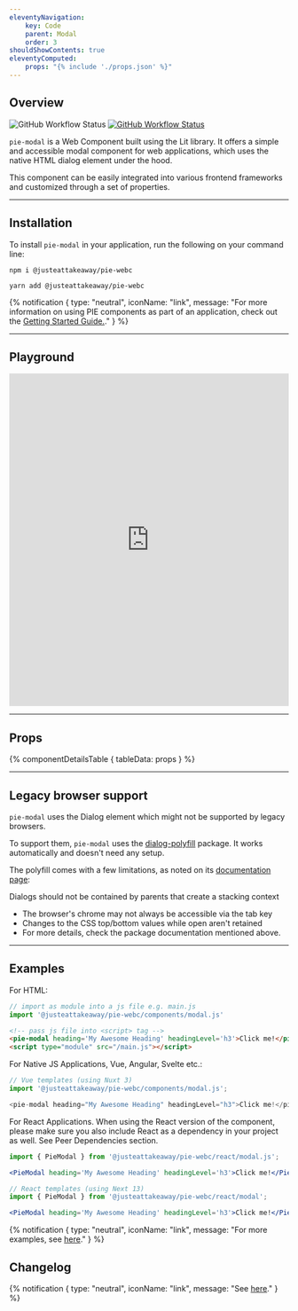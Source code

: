 ```yaml
---
eleventyNavigation:
    key: Code
    parent: Modal
    order: 3
shouldShowContents: true
eleventyComputed:
    props: "{% include './props.json' %}"
---
```


## Overview

<p>
  <a href="https://www.npmjs.com/@justeattakeaway/pie-modal" style="text-decoration: none">
    <img alt="GitHub Workflow Status" src="https://img.shields.io/npm/v/@justeattakeaway/pie-modal.svg?label=pie-modal">
  </a>

  <a href="https://www.npmjs.com/package/@justeattakeaway/pie-webc">
    <img alt="GitHub Workflow Status" src="https://img.shields.io/npm/v/@justeattakeaway/pie-webc.svg?label=pie-webc">
  </a>
</p>

`pie-modal` is a Web Component built using the Lit library. It offers a simple and accessible modal component for web applications, which uses the native HTML dialog element under the hood.

This component can be easily integrated into various frontend frameworks and customized through a set of properties.

---

## Installation

To install `pie-modal` in your application, run the following on your command line:

```shell
npm i @justeattakeaway/pie-webc
```

```shell
yarn add @justeattakeaway/pie-webc
```

{% notification {
  type: "neutral",
  iconName: "link",
  message: "For more information on using PIE components as part of an application, check out the [Getting Started Guide.](https://github.com/justeattakeaway/pie/wiki/Getting-started-with-PIE-Web-Components)."
} %}

---

## Playground

 <iframe
  src="https://webc.pie.design/?path=/story/modal--default&viewMode=story&shortcuts=true&singleStory=true"
  width="100%"
  height="600px"
  style="border: none; margin-top: var(--dt-spacing-f);"
></iframe>

---

## Props

{% componentDetailsTable {
  tableData: props
} %}

---

## Legacy browser support

`pie-modal` uses the Dialog element which might not be supported by legacy browsers.

To support them, `pie-modal` uses the [dialog-polyfill](https://github.com/justeattakeaway/pie/blob/main/packages/components/pie-modal/README.md#:~:text=modal%20uses%20the-,dialog%2Dpolyfill,-package.%20It%20works) package. It works automatically and doesn't need any setup.

The polyfill comes with a few limitations, as noted on its [documentation page](https://github.com/justeattakeaway/pie/blob/main/packages/components/pie-modal/README.md#:~:text=noted%20on%20its-,documentation%20page,-%3A):

Dialogs should not be contained by parents that create a stacking context
 - The browser's chrome may not always be accessible via the tab key
 - Changes to the CSS top/bottom values while open aren't retained
 - For more details, check the package documentation mentioned above.

---

## Examples

For HTML:

```js
// import as module into a js file e.g. main.js
import '@justeattakeaway/pie-webc/components/modal.js'
```

```html
<!-- pass js file into <script> tag -->
<pie-modal heading='My Awesome Heading' headingLevel='h3'>Click me!</pie-modal>
<script type="module" src="/main.js"></script>
```

For Native JS Applications, Vue, Angular, Svelte etc.:

```js
// Vue templates (using Nuxt 3)
import '@justeattakeaway/pie-webc/components/modal.js';

<pie-modal heading="My Awesome Heading" headingLevel="h3">Click me!</pie-modal>
```

For React Applications. When using the React version of the component, please make sure you also include React as a dependency in your project as well. See Peer Dependencies section.

```jsx
import { PieModal } from '@justeattakeaway/pie-webc/react/modal.js';

<PieModal heading='My Awesome Heading' headingLevel='h3'>Click me!</PieModal>
```

```jsx
// React templates (using Next 13)
import { PieModal } from '@justeattakeaway/pie-webc/react/modal';

<PieModal heading='My Awesome Heading' headingLevel='h3'>Click me!</PieModal>
```

{% notification {
  type: "neutral",
  iconName: "link",
  message: "For more examples, see [here](https://github.com/justeattakeaway/pie-aperture/tree/main)."
} %}


## Changelog

{% notification {
  type: "neutral",
  iconName: "link",
  message: "See [here](https://github.com/justeattakeaway/pie/blob/main/packages/components/pie-modal/CHANGELOG.md)."
} %}
